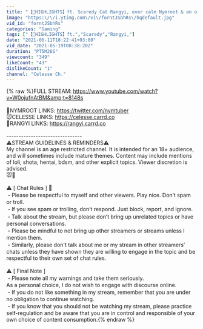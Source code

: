 ```yaml
---
title: "【👻HIGHLIGHTS】ft. Scaredy Cat Rangyi, ever calm Nymroot & an overly confident Princess (⚠️volume)"
image: "https:\/\/i.ytimg.com\/vi\/forntJSbhRs\/hqdefault.jpg"
vid_id: "forntJSbhRs"
categories: "Gaming"
tags: ["【👻HIGHLIGHTS】ft.","Scaredy","Rangyi,"]
date: "2021-06-11T18:22:41+03:00"
vid_date: "2021-05-19T08:38:20Z"
duration: "PT5M26S"
viewcount: "349"
likeCount: "43"
dislikeCount: "1"
channel: "Celesse Ch."
---
```

{% raw %}FULL STREAM: <a rel="nofollow" target="blank" href="https://www.youtube.com/watch?v=W0ojufnAtBM&amp;t=8148s">https://www.youtube.com/watch?v=W0ojufnAtBM&amp;t=8148s</a><br /><br />🌱NYMROOT LINKS: <a rel="nofollow" target="blank" href="https://twitter.com/nymtuber">https://twitter.com/nymtuber</a><br />🐭CELESSE LINKS: <a rel="nofollow" target="blank" href="https://celesse.carrd.co">https://celesse.carrd.co</a><br />🐯RANGYI LINKS: <a rel="nofollow" target="blank" href="https://rangyi.carrd.co">https://rangyi.carrd.co</a><br /><br />-------------------------------<br />⚠️STREAM GUIDELINES &amp; REMINDERS⚠️<br />My channel is an age restricted channel. It is intended for an 18+ audience, and will sometimes include mature themes. Content may include mentions of loli, shota, hentai, bdsm, and other explicit topics. Viewer discretion is advised.<br />🐭🔞<br /><br />⚠️ [ Chat Rules ] 🐻<br />・Please be respectful to myself and other viewers. Play nice. Don’t spam or troll.<br />・If you see spam or trolling, don’t respond. Just block, report, and ignore.<br />・Talk about the stream, but please don’t bring up unrelated topics or have personal conversations.<br />・Please be mindful to not bring up other streamers or streams unless I mention them.<br />・Similarly, please don't talk about me or my stream in other streamers’ chats unless they have shown they are willing to engage in the topic and be respectful to their own set of chat rules.<br /><br />⚠️ [ Final Note ]<br />・Please note all my warnings and take them seriously.<br />As a personal choice, I do not wish to engage with discourse online.<br />・If you do not like something in my stream, remember that you are under no obligation to continue watching.<br />・If you know that you should not be watching my stream, please practice self-regulation and be aware that you are in control and responsible of your own choice of content consumption.{% endraw %}
